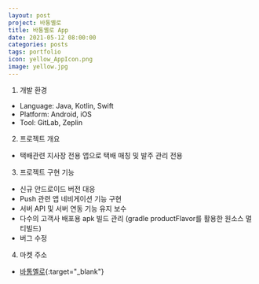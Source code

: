```yaml
---
layout: post
project: 바통옐로
title: 바통옐로 App
date: 2021-05-12 08:00:00 
categories: posts 
tags: portfolio
icon: yellow_AppIcon.png
image: yellow.jpg
---
```


1) 개발 환경  
 - Language: Java, Kotlin, Swift
 - Platform: Android, iOS
 - Tool: GitLab, Zeplin

2) 프로젝트 개요  
 - 택배관련 지사장 전용 앱으로 택배 매칭 및 발주 관리 전용  

3) 프로젝트 구현 기능  
 - 신규 안드로이드 버전 대응
 - Push 관련 앱 네비게이션 기능 구현  
 - 서버 API 및 서버 연동 기능 유지 보수  
 - 다수의 고객사 배포용 apk 빌드 관리 (gradle productFlavor를 활용한 원소스 멀티빌드)  
 - 버그 수정  
 
4) 마켓 주소  
 - [바통옐로](https://play.google.com/store/apps/details?id=com.connect.battong.partner){:target="_blank"}  
 

